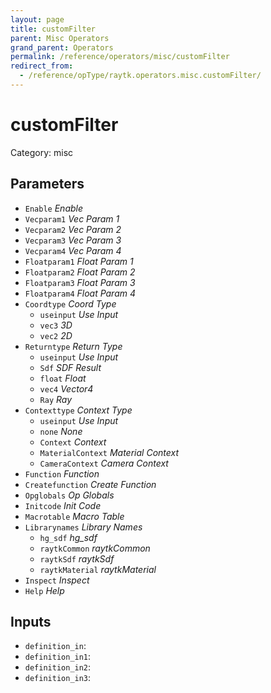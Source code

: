 ```yaml
---
layout: page
title: customFilter
parent: Misc Operators
grand_parent: Operators
permalink: /reference/operators/misc/customFilter
redirect_from:
  - /reference/opType/raytk.operators.misc.customFilter/
---
```


# customFilter

Category: misc



## Parameters

* `Enable` *Enable*
* `Vecparam1` *Vec Param 1*
* `Vecparam2` *Vec Param 2*
* `Vecparam3` *Vec Param 3*
* `Vecparam4` *Vec Param 4*
* `Floatparam1` *Float Param 1*
* `Floatparam2` *Float Param 2*
* `Floatparam3` *Float Param 3*
* `Floatparam4` *Float Param 4*
* `Coordtype` *Coord Type*
  * `useinput` *Use Input*
  * `vec3` *3D*
  * `vec2` *2D*
* `Returntype` *Return Type*
  * `useinput` *Use Input*
  * `Sdf` *SDF Result*
  * `float` *Float*
  * `vec4` *Vector4*
  * `Ray` *Ray*
* `Contexttype` *Context Type*
  * `useinput` *Use Input*
  * `none` *None*
  * `Context` *Context*
  * `MaterialContext` *Material Context*
  * `CameraContext` *Camera Context*
* `Function` *Function*
* `Createfunction` *Create Function*
* `Opglobals` *Op Globals*
* `Initcode` *Init Code*
* `Macrotable` *Macro Table*
* `Librarynames` *Library Names*
  * `hg_sdf` *hg_sdf*
  * `raytkCommon` *raytkCommon*
  * `raytkSdf` *raytkSdf*
  * `raytkMaterial` *raytkMaterial*
* `Inspect` *Inspect*
* `Help` *Help*

## Inputs

* `definition_in`: 
* `definition_in1`: 
* `definition_in2`: 
* `definition_in3`: 